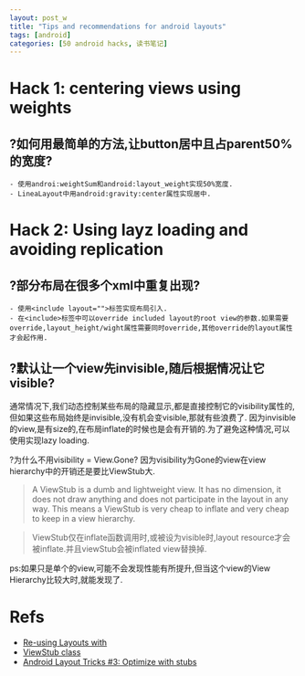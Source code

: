 ```yaml
---
layout: post_w
title: "Tips and recommendations for android layouts"
tags: [android] 
categories: [50 android hacks, 读书笔记]
---
```


# Hack 1: centering views using weights

## ?如何用最简单的方法,让button居中且占parent50%的宽度?
	- 使用androi:weightSum和android:layout_weight实现50%宽度.
	- LineaLayout中用android:gravity:center属性实现居中.


# Hack 2: Using layz loading and avoiding replication

## ?部分布局在很多个xml中重复出现?
	- 使用<include layout="">标签实现布局引入.
	- 在<include>标签中可以override included layout的root view的参数.如果需要override,layout_height/wight属性需要同时override,其他override的layout属性才会起作用.

## ?默认让一个view先invisible,随后根据情况让它visible?
通常情况下,我们动态控制某些布局的隐藏显示,都是直接控制它的visibility属性的,但如果这些布局始终是invisible,没有机会变visible,那就有些浪费了.
因为invisible的view,是有size的,在布局inflate的时候也是会有开销的.为了避免这种情况,可以使用<ViewStub>实现lazy loading.

?为什么不用visibility = View.Gone?
因为visibility为Gone的view在view hierarchy中的开销还是要比ViewStub大.    
        
> A ViewStub is a dumb and lightweight view. It has no dimension, it does not draw anything and does not participate in the layout in any way. This means a ViewStub is very cheap to inflate and very cheap to keep in a view hierarchy.    

> ViewStub仅在inflate函数调用时,或被设为visible时,layout resource才会被inflate.并且viewStub会被inflated view替换掉.

ps:如果只是单个的view,可能不会发现性能有所提升,但当这个view的View Hierarchy比较大时,就能发现了.
		


# Refs
- [Re-using Layouts with <include/>](http://developer.android.com/training/improving-layouts/reusing-layouts.html)
- [ViewStub class](http://developer.android.com/reference/android/view/ViewStub.html)
- [Android Layout Tricks #3: Optimize with stubs](http://android-developers.blogspot.sg/2009/03/android-layout-tricks-3-optimize-with.html)
